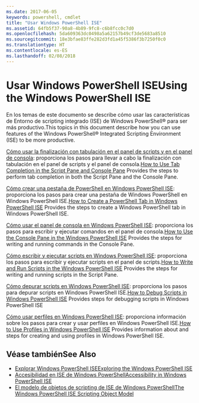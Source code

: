```yaml
---
ms.date: 2017-06-05
keywords: powershell, cmdlet
title: "Usar Windows PowerShell ISE"
ms.assetid: 64fb5f37-90a8-4b89-9fc8-c6b8fcc0c7d0
ms.openlocfilehash: 5da609363dc0498a5a62157b49cf3de5683a8510
ms.sourcegitcommit: 18e3bfae83ffe282d3fd1a45f5386f3b7250f0c0
ms.translationtype: HT
ms.contentlocale: es-ES
ms.lasthandoff: 02/08/2018
---
```

# <a name="using-the-windows-powershell-ise"></a><span data-ttu-id="bb2c3-103">Usar Windows PowerShell ISE</span><span class="sxs-lookup"><span data-stu-id="bb2c3-103">Using the Windows PowerShell ISE</span></span>
<span data-ttu-id="bb2c3-104">En los temas de este documento se describe cómo usar las características de Entorno de scripting integrado (ISE) de Windows PowerShell® para ser más productivo.</span><span class="sxs-lookup"><span data-stu-id="bb2c3-104">This topics in this document describe how you can use features of the Windows PowerShell® Integrated Scripting Environment (ISE) to be more productive.</span></span>

<span data-ttu-id="bb2c3-105">[Cómo usar la finalización con tabulación en el panel de scripts y en el panel de consola](How-to-Use-Tab-Completion-in-the-Script-Pane-and-Console-Pane.md): proporciona los pasos para llevar a cabo la finalización con tabulación en el panel de scripts y el panel de consola.</span><span class="sxs-lookup"><span data-stu-id="bb2c3-105">[How to Use Tab Completion in the Script Pane and Console Pane](How-to-Use-Tab-Completion-in-the-Script-Pane-and-Console-Pane.md) Provides the steps to perform tab completion in both the Script Pane and the Console Pane.</span></span>

<span data-ttu-id="bb2c3-106">[Cómo crear una pestaña de PowerShell en Windows PowerShell ISE](How-to-Create-a-PowerShell-Tab-in-Windows-PowerShell-ISE.md): proporciona los pasos para crear una pestaña de Windows PowerShell en Windows PowerShell ISE.</span><span class="sxs-lookup"><span data-stu-id="bb2c3-106">[How to Create a PowerShell Tab in Windows PowerShell ISE](How-to-Create-a-PowerShell-Tab-in-Windows-PowerShell-ISE.md) Provides the steps to create a Windows PowerShell tab in Windows PowerShell ISE.</span></span>

<span data-ttu-id="bb2c3-107">[Cómo usar el panel de consola en Windows PowerShell ISE](How-to-Use-the-Console-Pane-in-the-Windows-PowerShell-ISE.md): proporciona los pasos para escribir y ejecutar comandos en el panel de consola.</span><span class="sxs-lookup"><span data-stu-id="bb2c3-107">[How to Use the Console Pane in the Windows PowerShell ISE](How-to-Use-the-Console-Pane-in-the-Windows-PowerShell-ISE.md) Provides the steps for writing and running commands in the Console Pane.</span></span>

<span data-ttu-id="bb2c3-108">[Cómo escribir y ejecutar scripts en Windows PowerShell ISE](How-to-Write-and-Run-Scripts-in-the-Windows-PowerShell-ISE.md): proporciona los pasos para escribir y ejecutar scripts en el panel de scripts.</span><span class="sxs-lookup"><span data-stu-id="bb2c3-108">[How to Write and Run Scripts in the Windows PowerShell ISE](How-to-Write-and-Run-Scripts-in-the-Windows-PowerShell-ISE.md) Provides the steps for writing and running scripts in the Script Pane.</span></span>

<span data-ttu-id="bb2c3-109">[Cómo depurar scripts en Windows PowerShell ISE](How-to-Debug-Scripts-in-Windows-PowerShell-ISE.md): proporciona los pasos para depurar scripts en Windows PowerShell ISE.</span><span class="sxs-lookup"><span data-stu-id="bb2c3-109">[How to Debug Scripts in Windows PowerShell ISE](How-to-Debug-Scripts-in-Windows-PowerShell-ISE.md) Provides steps for debugging scripts in Windows PowerShell ISE</span></span>

<span data-ttu-id="bb2c3-110">[Cómo usar perfiles en Windows PowerShell ISE](How-to-Use-Profiles-in-Windows-PowerShell-ISE.md): proporciona información sobre los pasos para crear y usar perfiles en Windows PowerShell ISE.</span><span class="sxs-lookup"><span data-stu-id="bb2c3-110">[How to Use Profiles in Windows PowerShell ISE](How-to-Use-Profiles-in-Windows-PowerShell-ISE.md) Provides information about and steps for creating and using profiles in Windows PowerShell ISE.</span></span>

## <a name="see-also"></a><span data-ttu-id="bb2c3-111">Véase también</span><span class="sxs-lookup"><span data-stu-id="bb2c3-111">See Also</span></span>
- [<span data-ttu-id="bb2c3-112">Explorar Windows PowerShell ISE</span><span class="sxs-lookup"><span data-stu-id="bb2c3-112">Exploring the Windows PowerShell ISE</span></span>](../../getting-started/fundamental/Exploring-the-Windows-PowerShell-ISE.md)
- [<span data-ttu-id="bb2c3-113">Accesibilidad en ISE de Windows PowerShell</span><span class="sxs-lookup"><span data-stu-id="bb2c3-113">Accessibility in Windows PowerShell ISE</span></span>](../../setup/Accessibility-in-Windows-PowerShell-ISE.md)
- [<span data-ttu-id="bb2c3-114">El modelo de objetos de scripting de ISE de Windows PowerShell</span><span class="sxs-lookup"><span data-stu-id="bb2c3-114">The Windows PowerShell ISE Scripting Object Model</span></span>](https://technet.microsoft.com/en-us/library/69b047d0-da79-413e-b948-8e45d05d1f85)

